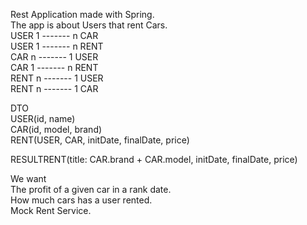 Rest Application made with Spring. <br />
The app is about Users that rent Cars. <br />
USER 1 ------- n CAR <br />
USER 1 ------- n RENT <br />
CAR  n ------- 1 USER <br />
CAR  1 ------- n RENT <br />
RENT n ------- 1 USER <br />
RENT n ------- 1 CAR <br />

DTO <br />
USER(id, name) <br />
CAR(id, model, brand) <br />
RENT(USER, CAR, initDate, finalDate, price) <br />

RESULTRENT(title: CAR.brand + CAR.model, initDate, finalDate, price) <br /> 

We want <br />
The profit of a given car in a rank date. <br />
How much cars has a user rented. <br />
Mock Rent Service. <br />
